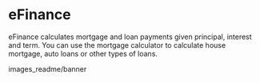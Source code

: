 # eFinance

eFinance calculates mortgage and loan payments given principal, interest and term. You can use the mortgage calculator to calculate house mortgage, auto loans or other types of loans. 

images_readme/banner
